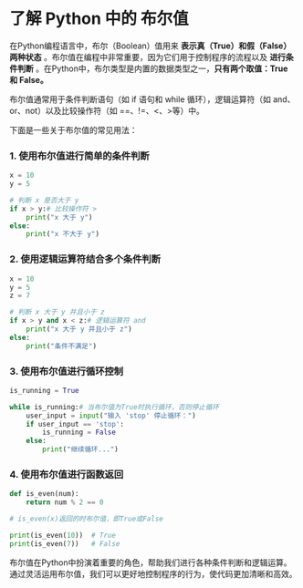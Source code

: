# 了解 Python 中的 布尔值

在Python编程语言中，布尔（Boolean）值用来 **表示真（True）和假（False）两种状态** 。布尔值在编程中非常重要，因为它们用于控制程序的流程以及 **进行条件判断** 。在Python中，布尔类型是内置的数据类型之一，**只有两个取值：True 和 False。**

布尔值通常用于条件判断语句（如 if 语句和 while 循环），逻辑运算符（如 and、or、not）以及比较操作符（如 ==、!=、<、>等）中。

下面是一些关于布尔值的常见用法：

### 1. 使用布尔值进行简单的条件判断

```python
x = 10
y = 5

# 判断 x 是否大于 y
if x > y:# 比较操作符 >
    print("x 大于 y")
else:
    print("x 不大于 y")
```

### 2. 使用逻辑运算符结合多个条件判断

```python
x = 10
y = 5
z = 7

# 判断 x 大于 y 并且小于 z
if x > y and x < z:# 逻辑运算符 and
    print("x 大于 y 并且小于 z")
else:
    print("条件不满足")
```

### 3. 使用布尔值进行循环控制

```python
is_running = True

while is_running:# 当布尔值为True时执行循环，否则停止循环
    user_input = input("输入 'stop' 停止循环：")
    if user_input == 'stop':
        is_running = False
    else:
        print("继续循环...")
```

### 4. 使用布尔值进行函数返回

```python
def is_even(num):
    return num % 2 == 0

# is_even(x)返回的时布尔值，即True或False

print(is_even(10))  # True
print(is_even(7))   # False
```

布尔值在Python中扮演着重要的角色，帮助我们进行各种条件判断和逻辑运算。通过灵活运用布尔值，我们可以更好地控制程序的行为，使代码更加清晰和高效。
